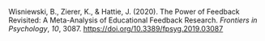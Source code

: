 Wisniewski, B., Zierer, K., & Hattie, J. (2020). The Power of Feedback Revisited: A Meta-Analysis of Educational Feedback Research. _Frontiers in Psychology_, _10_, 3087. https://doi.org/10.3389/fpsyg.2019.03087